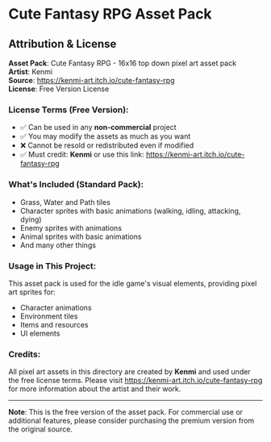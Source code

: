 # Cute Fantasy RPG Asset Pack

## Attribution & License

**Asset Pack**: Cute Fantasy RPG - 16x16 top down pixel art asset pack  
**Artist**: Kenmi  
**Source**: https://kenmi-art.itch.io/cute-fantasy-rpg  
**License**: Free Version License  

### License Terms (Free Version):
- ✅ Can be used in any **non-commercial** project
- ✅ You may modify the assets as much as you want
- ❌ Cannot be resold or redistributed even if modified
- ✅ Must credit: **Kenmi** or use this link: https://kenmi-art.itch.io/cute-fantasy-rpg

### What's Included (Standard Pack):
- Grass, Water and Path tiles
- Character sprites with basic animations (walking, idling, attacking, dying)
- Enemy sprites with animations
- Animal sprites with basic animations
- And many other things

### Usage in This Project:
This asset pack is used for the idle game's visual elements, providing pixel art sprites for:
- Character animations
- Environment tiles
- Items and resources
- UI elements

### Credits:
All pixel art assets in this directory are created by **Kenmi** and used under the free license terms. Please visit https://kenmi-art.itch.io/cute-fantasy-rpg for more information about the artist and their work.

---

**Note**: This is the free version of the asset pack. For commercial use or additional features, please consider purchasing the premium version from the original source.
